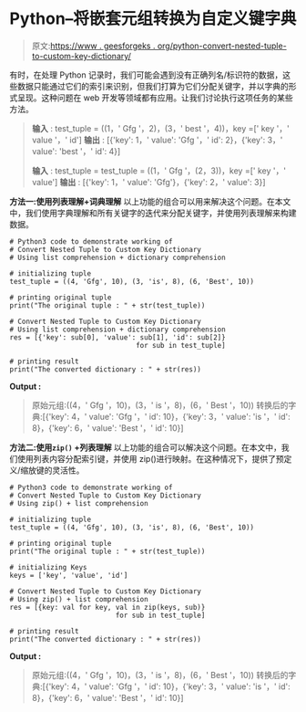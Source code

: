 # Python–将嵌套元组转换为自定义键字典

> 原文:[https://www . geesforgeks . org/python-convert-nested-tuple-to-custom-key-dictionary/](https://www.geeksforgeeks.org/python-convert-nested-tuple-to-custom-key-dictionary/)

有时，在处理 Python 记录时，我们可能会遇到没有正确列名/标识符的数据，这些数据只能通过它们的索引来识别，但我们打算为它们分配关键字，并以字典的形式呈现。这种问题在 web 开发等领域都有应用。让我们讨论执行这项任务的某些方法。

> **输入** : test_tuple = ((1，' Gfg '，2)，(3，' best '，4))，key =[' key '，' value '，' id']
> **输出** : [{'key': 1，' value': 'Gfg '，' id': 2}，{'key': 3，' value': 'best '，' id': 4}]
> 
> **输入** : test_tuple = test_tuple = ((1，' Gfg '，(2，3))，key =[' key '，' value']
> **输出** : [{'key': 1，' value': 'Gfg'}，{'key': 2，' value': 3}]

**方法一:使用列表理解+词典理解**
以上功能的组合可以用来解决这个问题。在本文中，我们使用字典理解和所有关键字的迭代来分配关键字，并使用列表理解来构建数据。

```
# Python3 code to demonstrate working of 
# Convert Nested Tuple to Custom Key Dictionary
# Using list comprehension + dictionary comprehension

# initializing tuple
test_tuple = ((4, 'Gfg', 10), (3, 'is', 8), (6, 'Best', 10))

# printing original tuple
print("The original tuple : " + str(test_tuple))

# Convert Nested Tuple to Custom Key Dictionary
# Using list comprehension + dictionary comprehension
res = [{'key': sub[0], 'value': sub[1], 'id': sub[2]} 
                               for sub in test_tuple]

# printing result 
print("The converted dictionary : " + str(res))
```

**Output :**

> 原始元组:((4，' Gfg '，10)，(3，' is '，8)，(6，' Best '，10))
> 转换后的字典:[{'key': 4，' value': 'Gfg '，' id': 10}，{'key': 3，' value': 'is '，' id': 8}，{'key': 6，' value': 'Best '，' id': 10}]

**方法二:使用`zip()` +列表理解**
以上功能的组合可以解决这个问题。在本文中，我们使用列表内容分配索引键，并使用 zip()进行映射。在这种情况下，提供了预定义/缩放键的灵活性。

```
# Python3 code to demonstrate working of 
# Convert Nested Tuple to Custom Key Dictionary
# Using zip() + list comprehension

# initializing tuple
test_tuple = ((4, 'Gfg', 10), (3, 'is', 8), (6, 'Best', 10))

# printing original tuple
print("The original tuple : " + str(test_tuple))

# initializing Keys 
keys = ['key', 'value', 'id']

# Convert Nested Tuple to Custom Key Dictionary
# Using zip() + list comprehension
res = [{key: val for key, val in zip(keys, sub)}
                          for sub in test_tuple]

# printing result 
print("The converted dictionary : " + str(res))
```

**Output :**

> 原始元组:((4，' Gfg '，10)，(3，' is '，8)，(6，' Best '，10))
> 转换后的字典:[{'key': 4，' value': 'Gfg '，' id': 10}，{'key': 3，' value': 'is '，' id': 8}，{'key': 6，' value': 'Best '，' id': 10}]